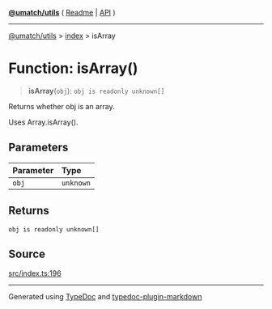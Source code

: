 [**@umatch/utils**](../../README.md) ( [Readme](../../README.md) \| [API](../../API.md) )

---

[@umatch/utils](../../API.md) > [index](../README.md) > isArray

# Function: isArray()

> **isArray**(`obj`): `obj is readonly unknown[]`

Returns whether obj is an array.

Uses Array.isArray().

## Parameters

| Parameter | Type      |
| :-------- | :-------- |
| `obj`     | `unknown` |

## Returns

`obj is readonly unknown[]`

## Source

[src/index.ts:196](https://github.com/umatch-oficial/utils/blob/618b1ef/src/index.ts#L196)

---

Generated using [TypeDoc](https://typedoc.org/) and [typedoc-plugin-markdown](https://www.npmjs.com/package/typedoc-plugin-markdown)
